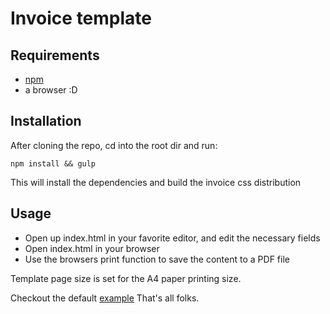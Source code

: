 Invoice template
========

Requirements
------------

- [npm](https://www.npmjs.com/get-npm)
- a browser :D

Installation
------------

After cloning the repo, cd into the root dir and run:

```
npm install && gulp
```

This will install the dependencies and build the invoice css distribution


Usage
-----

- Open up index.html in your favorite editor, and edit the necessary fields
- Open index.html in your browser
- Use the browsers print function to save the content to a PDF file

Template page size is set for the A4 paper printing size.

Checkout the default [example](https://raw.githubusercontent.com/zuluf/invoice/master/example.pdf)
That's all folks.

